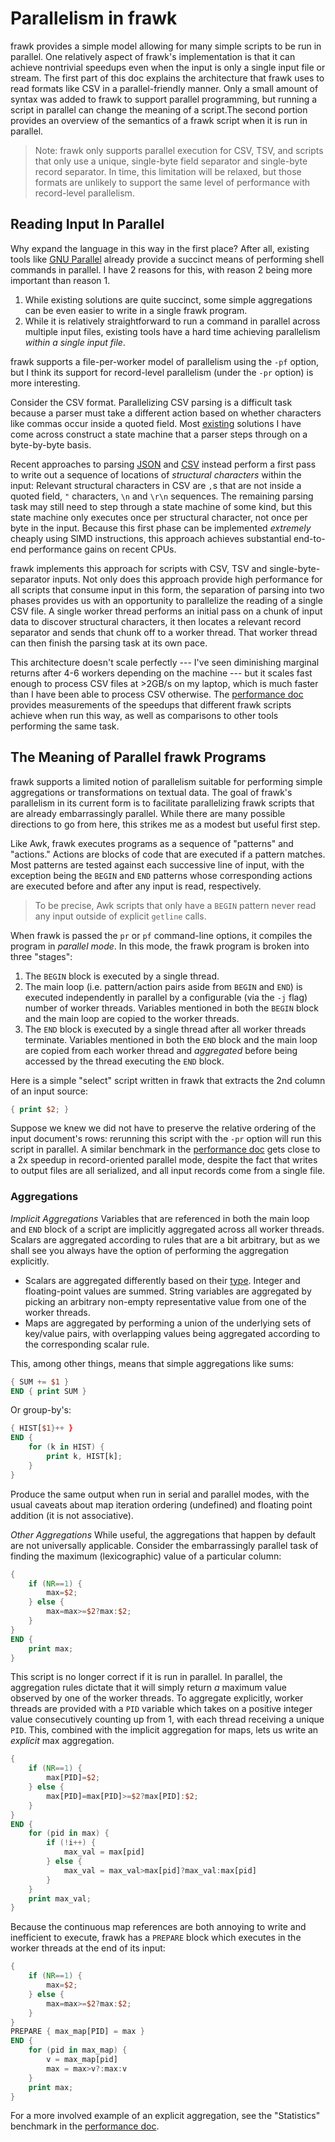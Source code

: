 # Parallelism in frawk

frawk provides a simple model allowing for many simple scripts to be run in
parallel. One relatively aspect of frawk's implementation is that it can achieve
nontrivial speedups even when the input is only a single input file or stream.
The first part of this doc explains the architecture that frawk uses to read
formats like CSV in a parallel-friendly manner. Only a small amount of syntax
was added to frawk to support parallel programming, but running a script in
parallel can change the meaning of a script.The second portion provides an
overview of the semantics of a frawk script when it is run in parallel.

> Note: frawk only supports parallel execution for CSV, TSV, and scripts that
> only use a unique, single-byte field separator and single-byte record
> separator. In time, this limitation will be relaxed, but those formats are
> unlikely to support the same level of performance with record-level
> parallelism.

## Reading Input In Parallel

Why expand the language in this way in the first place? After all, existing
tools like [GNU Parallel](https://www.gnu.org/software/parallel/) already
provide a succinct means of performing shell commands in parallel. I have 2
reasons for this, with reason 2 being more important than reason 1.

1. While existing solutions are quite succinct, some simple aggregations can be
   even easier to write in a single frawk program.
2. While it is relatively straightforward to run a command in parallel across
   multiple input files, existing tools have a hard time achieving parallelism
   _within a single input file_.

frawk supports a file-per-worker model of parallelism using the `-pf` option,
but I think its support for record-level parallelism (under the `-pr` option) is
more interesting.

Consider the CSV format. Parallelizing CSV parsing is a difficult task because a
parser must take a different action based on whether characters like commas
occur inside a quoted field. Most
[existing](https://github.com/BurntSushi/rust-csv/blob/master/csv-core/src/reader.rs)
solutions I have come across construct a state machine that a parser steps
through on a byte-by-byte basis.

Recent approaches to parsing [JSON](https://arxiv.org/abs/1902.08318) and
[CSV](https://github.com/geofflangdale/simdcsv) instead perform a first pass to
write out a sequence of locations of _structural characters_ within the input:
Relevant structural characters in CSV are `,`s that are not inside a quoted
field, `"` characters, `\n` and `\r\n` sequences. The remaining parsing task may
still need to step through a state machine of some kind, but this state machine
only executes once per structural character, not once per byte in the input.
Because this first phase can be implemented _extremely_ cheaply using SIMD
instructions, this approach achieves substantial end-to-end performance gains on
recent CPUs.

frawk implements this approach for scripts with CSV, TSV and
single-byte-separator inputs. Not only does this approach provide high
performance for all scripts that consume input in this form, the separation of
parsing into two phases provides us with an opportunity to parallelize the reading
of a single CSV file. A single worker thread performs an initial pass on a chunk
of input data to discover structural characters, it then locates a relevant
record separator and sends that chunk off to a worker thread. That worker thread
can then finish the parsing task at its own pace.

This architecture doesn't scale perfectly --- I've seen diminishing marginal
returns after 4-6 workers depending on the machine --- but it scales fast enough
to process CSV files at >2GB/s on my laptop, which is much faster than I have
been able to process CSV otherwise. The [performance
doc](https://github.com/ezrosent/frawk/blob/master/info/performance.md) provides
measurements of the speedups that different frawk scripts achieve when run this
way, as well as comparisons to other tools performing the same task.

## The Meaning of Parallel frawk Programs

frawk supports a limited notion of parallelism suitable for performing simple
aggregations or transformations on textual data. The goal of frawk's parallelism
in its current form is to facilitate parallelizing frawk scripts that are
already embarrassingly parallel. While there are many possible directions to
go from here, this strikes me as a modest but useful first step.

Like Awk, frawk executes programs as a sequence of "patterns" and "actions."
Actions are blocks of code that are executed if a pattern matches. Most patterns
are tested against each successive line of input, with the exception being
the `BEGIN` and `END` patterns whose corresponding actions are executed before
and after any input is read, respectively.

> To be precise, Awk scripts that only have a `BEGIN` pattern never read any
> input outside of explicit `getline` calls.

When frawk is passed the `pr` or `pf` command-line options, it compiles the program
in _parallel mode_. In this mode, the frawk program is broken into three "stages":

1. The `BEGIN` block is executed by a single thread.
2. The main loop (i.e. pattern/action pairs aside from `BEGIN` and `END`) is
   executed independently in parallel by a configurable (via the `-j` flag) 
   number of worker
   threads. Variables mentioned in both the `BEGIN` block and the main loop are
   copied to the worker threads.
3. The `END` block is executed by a single thread after all worker threads
   terminate. Variables mentioned in both the `END` block and the main loop are
   copied from each worker thread and _aggregated_ before being accessed by the
   thread executing the `END` block.

Here is a simple "select" script written in frawk that extracts the 2nd column
of an input source:
```awk
{ print $2; }
```

Suppose we knew we did not have to preserve the relative ordering of the input
document's rows: rerunning this script with the `-pr` option will run this
script in parallel. A similar benchmark in the [performance
doc](https://github.com/ezrosent/frawk/blob/master/info/performance.md) gets
close to a 2x speedup in record-oriented parallel mode, despite the fact that
writes to output files are all serialized, and all input records come from a
single file.

### Aggregations

_Implicit Aggregations_ Variables that are referenced in both the main loop and
`END` block of a script are implicitly aggregated across all worker threads.
Scalars are aggregated according to rules that are a bit arbitrary, but as we
shall see you always have the option of performing the aggregation explicitly.

* Scalars are aggregated differently based on their
  [type](https://github.com/ezrosent/frawk/blob/master/info/types.md). Integer
  and floating-point values are summed. String variables are aggregated by picking
  an arbitrary non-empty representative value from one of the worker threads.
* Maps are aggregated by performing a union of the underlying sets of key/value
  pairs, with overlapping values being aggregated according to the corresponding
  scalar rule.

This, among other things, means that simple aggregations like sums:
```awk
{ SUM += $1 }
END { print SUM }
```
Or group-by's:
```awk
{ HIST[$1}++ }
END {
    for (k in HIST) {
        print k, HIST[k];
    }
}
```
Produce the same output when run in serial and parallel modes, with the usual
caveats about map iteration ordering (undefined) and floating point addition
(it is not associative).

_Other Aggregations_ While useful, the aggregations that happen by default
are not universally applicable. Consider the embarrassingly parallel task of
finding the maximum (lexicographic) value of a particular column:

```awk
{
    if (NR==1) {
        max=$2;
    } else {
        max=max>=$2?max:$2;
    }
}
END {
    print max;
}
```

This script is no longer correct if it is run in parallel. In parallel, the
aggregation rules dictate that it will simply return _a_ maximum value observed
by one of the worker threads. To aggregate explicitly, worker threads are
provided with a `PID` variable which takes on a positive integer value
consecutively counting up from 1, with each thread receiving a unique `PID`.
This, combined with the implicit aggregation for maps, lets us write an
_explicit_ max aggregation.

```awk
{
    if (NR==1) {
        max[PID]=$2;
    } else {
        max[PID]=max[PID]>=$2?max[PID]:$2;
    }
}
END {
    for (pid in max) {
        if (!i++) {
            max_val = max[pid]
        } else {
            max_val = max_val>max[pid]?max_val:max[pid]
        }
    }
    print max_val;
}
```

Because the continuous map references are both annoying to write and inefficient
to execute, frawk has a `PREPARE` block which executes in the worker threads at
the end of its input:

```awk
{
    if (NR==1) {
        max=$2;
    } else {
        max=max>=$2?max:$2;
    }
}
PREPARE { max_map[PID] = max }
END {
    for (pid in max_map) {
        v = max_map[pid]
        max = max>v?:max:v
    }
    print max;
}
```

For a more involved example of an explicit aggregation, see the "Statistics"
benchmark in the [performance
doc](https://github.com/ezrosent/frawk/blob/master/info/performance.md).
